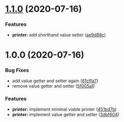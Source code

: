# [1.1.0](https://github.com/scola84/test/compare/v1.0.0...v1.1.0) (2020-07-16)


### Features

* **printer:** add shorthand value setter ([ae9d88c](https://github.com/scola84/test/commit/ae9d88c980f6c8dd315e72ec3168734d9b57a510))

# 1.0.0 (2020-07-16)


### Bug Fixes

* add value getter and setter again ([61cffa7](https://github.com/scola84/test/commit/61cffa7bcd134ac334bc5f2bae9688afa4ff2689))
* remove value getter and setter ([5f005a1](https://github.com/scola84/test/commit/5f005a189462be4052c36674a0b5217f13d8b887))


### Features

* **printer:** implement minimal viable printer ([451bd7b](https://github.com/scola84/test/commit/451bd7b728b1873dcaf8f42fe1e8fe000e71a51a))
* **printer:** implement value getter and setter ([3dbf604](https://github.com/scola84/test/commit/3dbf6049c46fcc3d64e9f83c37e7293540808078))
